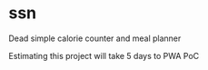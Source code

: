 # ssn

Dead simple calorie counter and meal planner

Estimating this project will take 5 days to PWA PoC